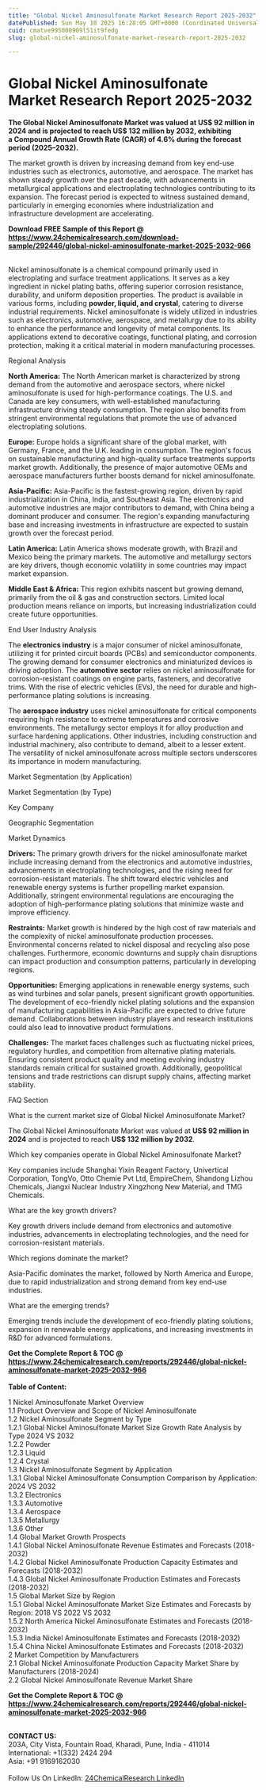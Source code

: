 ```yaml
---
title: "Global Nickel Aminosulfonate Market Research Report 2025-2032"
datePublished: Sun May 18 2025 16:28:05 GMT+0000 (Coordinated Universal Time)
cuid: cmatve995000909l51it9fedg
slug: global-nickel-aminosulfonate-market-research-report-2025-2032

---
```


# Global Nickel Aminosulfonate Market Research Report 2025-2032

<p><strong>The Global Nickel Aminosulfonate Market was valued at US$ 92 million in 2024 and is projected to reach US$ 132 million by 2032, exhibiting a Compound Annual Growth Rate (CAGR) of 4.6% during the forecast period (2025–2032). </strong></p><p>
</p><p>The market growth is driven by increasing demand from key end-use industries such as electronics, automotive, and aerospace. The market has shown steady growth over the past decade, with advancements in metallurgical applications and electroplating technologies contributing to its expansion. The forecast period is expected to witness sustained demand, particularly in emerging economies where industrialization and infrastructure development are accelerating.</p><div><b>Download FREE Sample of this Report @ 
            <a href="https://www.24chemicalresearch.com/download-sample/292446/global-nickel-aminosulfonate-market-2025-2032-966">
            https://www.24chemicalresearch.com/download-sample/292446/global-nickel-aminosulfonate-market-2025-2032-966</a></b></div><br><p>
</p><p>Nickel aminosulfonate is a chemical compound primarily used in electroplating and surface treatment applications. It serves as a key ingredient in nickel plating baths, offering superior corrosion resistance, durability, and uniform deposition properties. The product is available in various forms, including <strong>powder, liquid, and crystal</strong>, catering to diverse industrial requirements. Nickel aminosulfonate is widely utilized in industries such as electronics, automotive, aerospace, and metallurgy due to its ability to enhance the performance and longevity of metal components. Its applications extend to decorative coatings, functional plating, and corrosion protection, making it a critical material in modern manufacturing processes.</p><p>
Regional Analysis</p><p>
</p><p><strong>North America:</strong> The North American market is characterized by strong demand from the automotive and aerospace sectors, where nickel aminosulfonate is used for high-performance coatings. The U.S. and Canada are key consumers, with well-established manufacturing infrastructure driving steady consumption. The region also benefits from stringent environmental regulations that promote the use of advanced electroplating solutions.</p><p>
</p><p><strong>Europe:</strong> Europe holds a significant share of the global market, with Germany, France, and the U.K. leading in consumption. The region's focus on sustainable manufacturing and high-quality surface treatments supports market growth. Additionally, the presence of major automotive OEMs and aerospace manufacturers further boosts demand for nickel aminosulfonate.</p><p>
</p><p><strong>Asia-Pacific:</strong> Asia-Pacific is the fastest-growing region, driven by rapid industrialization in China, India, and Southeast Asia. The electronics and automotive industries are major contributors to demand, with China being a dominant producer and consumer. The region's expanding manufacturing base and increasing investments in infrastructure are expected to sustain growth over the forecast period.</p><p>
</p><p><strong>Latin America:</strong> Latin America shows moderate growth, with Brazil and Mexico being the primary markets. The automotive and metallurgy sectors are key drivers, though economic volatility in some countries may impact market expansion.</p><p>
</p><p><strong>Middle East &amp; Africa:</strong> This region exhibits nascent but growing demand, primarily from the oil &amp; gas and construction sectors. Limited local production means reliance on imports, but increasing industrialization could create future opportunities.</p><p>
End User Industry Analysis</p><p>
</p><p>The <strong>electronics industry</strong> is a major consumer of nickel aminosulfonate, utilizing it for printed circuit boards (PCBs) and semiconductor components. The growing demand for consumer electronics and miniaturized devices is driving adoption. The <strong>automotive sector</strong> relies on nickel aminosulfonate for corrosion-resistant coatings on engine parts, fasteners, and decorative trims. With the rise of electric vehicles (EVs), the need for durable and high-performance plating solutions is increasing.</p><p>
</p><p>The <strong>aerospace industry</strong> uses nickel aminosulfonate for critical components requiring high resistance to extreme temperatures and corrosive environments. The metallurgy sector employs it for alloy production and surface hardening applications. Other industries, including construction and industrial machinery, also contribute to demand, albeit to a lesser extent. The versatility of nickel aminosulfonate across multiple sectors underscores its importance in modern manufacturing.</p><p>
Market Segmentation (by Application)</p><p>
</p><p>
Market Segmentation (by Type)</p><p>
</p><p>
Key Company</p><p>
</p><p>
Geographic Segmentation</p><p>
</p><p>
Market Dynamics</p><p>
</p><p><strong>Drivers:</strong> The primary growth drivers for the nickel aminosulfonate market include increasing demand from the electronics and automotive industries, advancements in electroplating technologies, and the rising need for corrosion-resistant materials. The shift toward electric vehicles and renewable energy systems is further propelling market expansion. Additionally, stringent environmental regulations are encouraging the adoption of high-performance plating solutions that minimize waste and improve efficiency.</p><p>
</p><p><strong>Restraints:</strong> Market growth is hindered by the high cost of raw materials and the complexity of nickel aminosulfonate production processes. Environmental concerns related to nickel disposal and recycling also pose challenges. Furthermore, economic downturns and supply chain disruptions can impact production and consumption patterns, particularly in developing regions.</p><p>
</p><p><strong>Opportunities:</strong> Emerging applications in renewable energy systems, such as wind turbines and solar panels, present significant growth opportunities. The development of eco-friendly nickel plating solutions and the expansion of manufacturing capabilities in Asia-Pacific are expected to drive future demand. Collaborations between industry players and research institutions could also lead to innovative product formulations.</p><p>
</p><p><strong>Challenges:</strong> The market faces challenges such as fluctuating nickel prices, regulatory hurdles, and competition from alternative plating materials. Ensuring consistent product quality and meeting evolving industry standards remain critical for sustained growth. Additionally, geopolitical tensions and trade restrictions can disrupt supply chains, affecting market stability.</p><p>
FAQ Section</p><p>
What is the current market size of Global Nickel Aminosulfonate Market?</p><p>
</p><p>The Global Nickel Aminosulfonate Market was valued at <strong>US$ 92 million in 2024</strong> and is projected to reach <strong>US$ 132 million by 2032</strong>.</p><p>
Which key companies operate in Global Nickel Aminosulfonate Market?</p><p>
</p><p>Key companies include Shanghai Yixin Reagent Factory, Univertical Corporation, TongVo, Otto Chemie Pvt Ltd, EmpireChem, Shandong Lizhou Chemicals, Jiangxi Nuclear Industry Xingzhong New Material, and TMG Chemicals.</p><p>
What are the key growth drivers?</p><p>
</p><p>Key growth drivers include demand from electronics and automotive industries, advancements in electroplating technologies, and the need for corrosion-resistant materials.</p><p>
Which regions dominate the market?</p><p>
</p><p>Asia-Pacific dominates the market, followed by North America and Europe, due to rapid industrialization and strong demand from key end-use industries.</p><p>
What are the emerging trends?</p><p>
</p><p>Emerging trends include the development of eco-friendly plating solutions, expansion in renewable energy applications, and increasing investments in R&amp;D for advanced formulations.</p>

<div><b>Get the Complete Report & TOC @ 
            <a href="https://www.24chemicalresearch.com/reports/292446/global-nickel-aminosulfonate-market-2025-2032-966">
            https://www.24chemicalresearch.com/reports/292446/global-nickel-aminosulfonate-market-2025-2032-966</a></b></div><br>
            <b>Table of Content:</b><p>1 Nickel Aminosulfonate Market Overview<br />
    1.1 Product Overview and Scope of Nickel Aminosulfonate<br />
    1.2 Nickel Aminosulfonate Segment by Type<br />
        1.2.1 Global Nickel Aminosulfonate Market Size Growth Rate Analysis by Type 2024 VS 2032<br />
        1.2.2 Powder<br />
        1.2.3 Liquid<br />
        1.2.4 Crystal<br />
    1.3 Nickel Aminosulfonate Segment by Application<br />
        1.3.1 Global Nickel Aminosulfonate Consumption Comparison by Application: 2024 VS 2032<br />
        1.3.2 Electronics<br />
        1.3.3 Automotive<br />
        1.3.4 Aerospace<br />
        1.3.5 Metallurgy<br />
        1.3.6 Other<br />
    1.4 Global Market Growth Prospects<br />
        1.4.1 Global Nickel Aminosulfonate Revenue Estimates and Forecasts (2018-2032)<br />
        1.4.2 Global Nickel Aminosulfonate Production Capacity Estimates and Forecasts (2018-2032)<br />
        1.4.3 Global Nickel Aminosulfonate Production Estimates and Forecasts (2018-2032)<br />
    1.5 Global Market Size by Region<br />
        1.5.1 Global Nickel Aminosulfonate Market Size Estimates and Forecasts by Region: 2018 VS 2022 VS 2032<br />
        1.5.2 North America Nickel Aminosulfonate Estimates and Forecasts (2018-2032)<br />
        1.5.3 India Nickel Aminosulfonate Estimates and Forecasts (2018-2032)<br />
        1.5.4 China Nickel Aminosulfonate Estimates and Forecasts (2018-2032)<br />
2 Market Competition by Manufacturers<br />
    2.1 Global Nickel Aminosulfonate Production Capacity Market Share by Manufacturers (2018-2024)<br />
    2.2 Global Nickel Aminosulfonate Revenue Market Share </p>

<div><b>Get the Complete Report & TOC @ 
            <a href="https://www.24chemicalresearch.com/reports/292446/global-nickel-aminosulfonate-market-2025-2032-966">
            https://www.24chemicalresearch.com/reports/292446/global-nickel-aminosulfonate-market-2025-2032-966</a></b></div><br>

<b>CONTACT US:</b><br>
            203A, City Vista, Fountain Road, Kharadi, Pune, India - 411014<br>
            International: +1(332) 2424 294<br>
            Asia: +91 9169162030 <br><br>
            Follow Us On LinkedIn: <a href="https://www.linkedin.com/company/24chemicalresearch/">24ChemicalResearch LinkedIn</a>